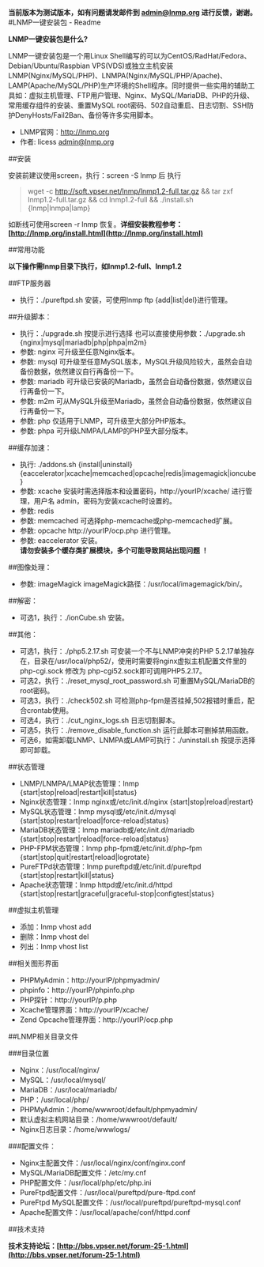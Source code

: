 **当前版本为测试版本，如有问题请发邮件到 admin@lnmp.org 进行反馈，谢谢。**
#LNMP一键安装包 - Readme

**LNMP一键安装包是什么?**

LNMP一键安装包是一个用Linux Shell编写的可以为CentOS/RadHat/Fedora、Debian/Ubuntu/Raspbian VPS(VDS)或独立主机安装LNMP(Nginx/MySQL/PHP)、LNMPA(Nginx/MySQL/PHP/Apache)、LAMP(Apache/MySQL/PHP)生产环境的Shell程序。同时提供一些实用的辅助工具如：虚拟主机管理、FTP用户管理、Nginx、MySQL/MariaDB、PHP的升级、常用缓存组件的安装、重置MySQL root密码、502自动重启、日志切割、SSH防护DenyHosts/Fail2Ban、备份等许多实用脚本。

* LNMP官网：http://lnmp.org
* 作者: licess <admin@lnmp.org>


##安装

安装前建议使用screen，执行：screen -S lnmp 后
执行
> wget -c http://soft.vpser.net/lnmp/lnmp1.2-full.tar.gz && tar zxf lnmp1.2-full.tar.gz && cd lnmp1.2-full && ./install.sh {lnmp|lnmpa|lamp}

如断线可使用screen -r lnmp 恢复。**详细安装教程参考：[http://lnmp.org/install.html](http://lnmp.org/install.html)**

##常用功能

**以下操作需lnmp目录下执行，如lnmp1.2-full、lnmp1.2**

##FTP服务器
* 执行：./pureftpd.sh 安装，可使用lnmp ftp {add|list|del}进行管理。

##升级脚本：
* 执行：./upgrade.sh 按提示进行选择
也可以直接使用参数：./upgrade.sh {nginx|mysql|mariadb|php|phpa|m2m}
* 参数: nginx 可升级至任意Nginx版本。
* 参数: mysql 可升级至任意MySQL版本，MySQL升级风险较大，虽然会自动备份数据，依然建议自行再备份一下。
* 参数: mariadb 可升级已安装的Mariadb，虽然会自动备份数据，依然建议自行再备份一下。
* 参数: m2m    可从MySQL升级至Mariadb，虽然会自动备份数据，依然建议自行再备份一下。
* 参数: php   仅适用于LNMP，可升级至大部分PHP版本。
* 参数: phpa    可升级LNMPA/LAMP的PHP至大部分版本。


##缓存加速：
* 执行: ./addons.sh {install|uninstall} {eaccelerator|xcache|memcached|opcache|redis|imagemagick|ioncube}
* 参数: xcache 安装时需选择版本和设置密码，http://yourIP/xcache/ 进行管理，用户名 admin，密码为安装xcache时设置的。
* 参数: redis
* 参数: memcached 可选择php-memcache或php-memcached扩展。
* 参数: opcache http://yourIP/ocp.php 进行管理。
* 参数: eaccelerator 安装。  
**请勿安装多个缓存类扩展模块，多个可能导致网站出现问题 ！**

##图像处理：
* 参数: imageMagick imageMagick路径：/usr/local/imagemagick/bin/。

##解密：
* 可选1，执行：./ionCube.sh 安装。

##其他：
* 可选1，执行：./php5.2.17.sh 可安装一个不与LNMP冲突的PHP 5.2.17单独存在，目录在/usr/local/php52/，使用时需要将nginx虚拟主机配置文件里的 php-cgi.sock 修改为 php-cgi52.sock即可调用PHP5.2.17。
* 可选2，执行：./reset_mysql_root_password.sh 可重置MySQL/MariaDB的root密码。
* 可选3，执行：./check502.sh  可检测php-fpm是否挂掉,502报错时重启，配合crontab使用。
* 可选4，执行：./cut_nginx_logs.sh 日志切割脚本。
* 可选5，执行：./remove_disable_function.sh 运行此脚本可删掉禁用函数。
* 可选6，如需卸载LNMP、LNMPA或LAMP可执行：./uninstall.sh 按提示选择即可卸载。

##状态管理
* LNMP/LNMPA/LMAP状态管理：lnmp {start|stop|reload|restart|kill|status}
* Nginx状态管理：lnmp nginx或/etc/init.d/nginx {start|stop|reload|restart}
* MySQL状态管理：lnmp mysql或/etc/init.d/mysql {start|stop|restart|reload|force-reload|status}
* MariaDB状态管理：lnmp mariadb或/etc/init.d/mariadb {start|stop|restart|reload|force-reload|status}
* PHP-FPM状态管理：lnmp php-fpm或/etc/init.d/php-fpm {start|stop|quit|restart|reload|logrotate}
* PureFTPd状态管理：lnmp pureftpd或/etc/init.d/pureftpd {start|stop|restart|kill|status}
* Apache状态管理：lnmp httpd或/etc/init.d/httpd {start|stop|restart|graceful|graceful-stop|configtest|status}

##虚拟主机管理
* 添加：lnmp vhost add
* 删除：lnmp vhost del
* 列出：lnmp vhost list

##相关图形界面
* PHPMyAdmin：http://yourIP/phpmyadmin/
* phpinfo：http://yourIP/phpinfo.php
* PHP探针：http://yourIP/p.php
* Xcache管理界面：http://yourIP/xcache/
* Zend Opcache管理界面：http://yourIP/ocp.php

##LNMP相关目录文件

###目录位置
* Nginx：/usr/local/nginx/
* MySQL：/usr/local/mysql/
* MariaDB：/usr/local/mariadb/
* PHP：/usr/local/php/
* PHPMyAdmin：/home/wwwroot/default/phpmyadmin/
* 默认虚拟主机网站目录：/home/wwwroot/default/
* Nginx日志目录：/home/wwwlogs/

###配置文件：
* Nginx主配置文件：/usr/local/nginx/conf/nginx.conf
* MySQL/MariaDB配置文件：/etc/my.cnf
* PHP配置文件：/usr/local/php/etc/php.ini
* PureFtpd配置文件：/usr/local/pureftpd/pure-ftpd.conf
* PureFtpd MySQL配置文件：/usr/local/pureftpd/pureftpd-mysql.conf
* Apache配置文件：/usr/local/apache/conf/httpd.conf


##技术支持

**技术支持论坛：[http://bbs.vpser.net/forum-25-1.html](http://bbs.vpser.net/forum-25-1.html)**